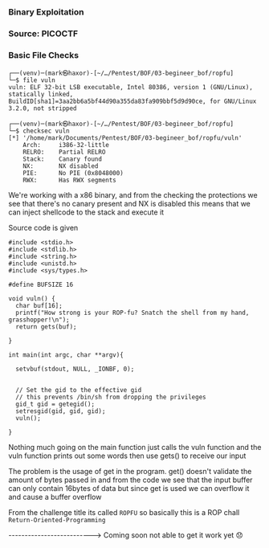 ### Binary Exploitation

### Source: PICOCTF

### Basic File Checks

```
┌──(venv)─(mark㉿haxor)-[~/…/Pentest/BOF/03-begineer_bof/ropfu]
└─$ file vuln
vuln: ELF 32-bit LSB executable, Intel 80386, version 1 (GNU/Linux), statically linked, BuildID[sha1]=3aa2bb6a5bf44d90a355da83fa909bbf5d9d90ce, for GNU/Linux 3.2.0, not stripped
                                                                                                        
┌──(venv)─(mark㉿haxor)-[~/…/Pentest/BOF/03-begineer_bof/ropfu]
└─$ checksec vuln
[*] '/home/mark/Documents/Pentest/BOF/03-begineer_bof/ropfu/vuln'
    Arch:     i386-32-little
    RELRO:    Partial RELRO
    Stack:    Canary found
    NX:       NX disabled
    PIE:      No PIE (0x8048000)
    RWX:      Has RWX segments
```

We're working with a x86 binary, and from the checking the protections we see that there's no canary present and NX is disabled this means that we can inject shellcode to the stack and execute it

Source code is given

```
#include <stdio.h>
#include <stdlib.h>
#include <string.h>
#include <unistd.h>
#include <sys/types.h>

#define BUFSIZE 16

void vuln() {
  char buf[16];
  printf("How strong is your ROP-fu? Snatch the shell from my hand, grasshopper!\n");
  return gets(buf);

}

int main(int argc, char **argv){

  setvbuf(stdout, NULL, _IONBF, 0);
  

  // Set the gid to the effective gid
  // this prevents /bin/sh from dropping the privileges
  gid_t gid = getegid();
  setresgid(gid, gid, gid);
  vuln();
  
}
```

Nothing much going on the main function just calls the vuln function and the vuln function prints out some words then use gets() to receive our input

The problem is the usage of get in the program. get() doesn't validate the amount of bytes passed in and from the code we see that the input buffer can only contain 16bytes of data but since get is used we can overflow it and cause a buffer overflow

From the challenge title its called `ROPFU` so basically this is a ROP chall `Return-Oriented-Programming` 

--------------------------> Coming soon not able to get it work yet 😞
